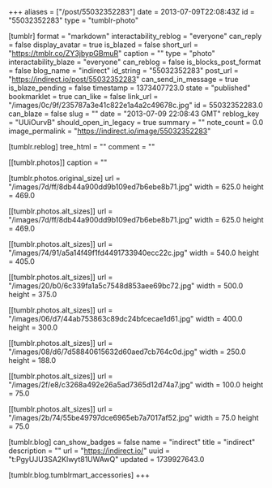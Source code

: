 +++
aliases = ["/post/55032352283"]
date = 2013-07-09T22:08:43Z
id = "55032352283"
type = "tumblr-photo"

[tumblr]
format = "markdown"
interactability_reblog = "everyone"
can_reply = false
display_avatar = true
is_blazed = false
short_url = "https://tmblr.co/ZY3jbypGBmuR"
caption = ""
type = "photo"
interactability_blaze = "everyone"
can_reblog = false
is_blocks_post_format = false
blog_name = "indirect"
id_string = "55032352283"
post_url = "https://indirect.io/post/55032352283"
can_send_in_message = true
is_blaze_pending = false
timestamp = 1373407723.0
state = "published"
bookmarklet = true
can_like = false
link_url = "/images/0c/9f/235787a3e41c822e1a4a2c49678c.jpg"
id = 55032352283.0
can_blaze = false
slug = ""
date = "2013-07-09 22:08:43 GMT"
reblog_key = "UUiOurvB"
should_open_in_legacy = true
summary = ""
note_count = 0.0
image_permalink = "https://indirect.io/image/55032352283"

[tumblr.reblog]
tree_html = ""
comment = ""

[[tumblr.photos]]
caption = ""

[tumblr.photos.original_size]
url = "/images/7d/ff/8db44a900dd9b109ed7b6ebe8b71.jpg"
width = 625.0
height = 469.0

[[tumblr.photos.alt_sizes]]
url = "/images/7d/ff/8db44a900dd9b109ed7b6ebe8b71.jpg"
width = 625.0
height = 469.0

[[tumblr.photos.alt_sizes]]
url = "/images/74/91/a5a14f49f1fd4491733940ecc22c.jpg"
width = 540.0
height = 405.0

[[tumblr.photos.alt_sizes]]
url = "/images/20/b0/6c339fa1a5c7548d853aee69bc72.jpg"
width = 500.0
height = 375.0

[[tumblr.photos.alt_sizes]]
url = "/images/06/d7/44ab753863c89dc24bfcecae1d61.jpg"
width = 400.0
height = 300.0

[[tumblr.photos.alt_sizes]]
url = "/images/08/d6/7d58840615632d60aed7cb764c0d.jpg"
width = 250.0
height = 188.0

[[tumblr.photos.alt_sizes]]
url = "/images/2f/e8/c3268a492e26a5ad7365d12d74a7.jpg"
width = 100.0
height = 75.0

[[tumblr.photos.alt_sizes]]
url = "/images/2b/74/55be49797dce6965eb7a7017af52.jpg"
width = 75.0
height = 75.0

[tumblr.blog]
can_show_badges = false
name = "indirect"
title = "indirect"
description = ""
url = "https://indirect.io/"
uuid = "t:PgyUJU3SA2Klwyt81UWAwQ"
updated = 1739927643.0

[tumblr.blog.tumblrmart_accessories]
+++
